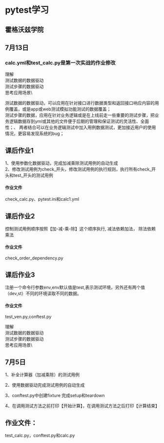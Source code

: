 # pytest学习
## 霍格沃兹学院
## 7月13日
### calc.yml和test_calc.py是第一次实战的作业修改

理解\
测试数据的数据驱动\
测试步骤的数据驱动\
思考应用场景\

测试数据的数据驱动，可以应用在针对接口进行数据类型和返回接口响应内容的用例覆盖，或是app或web测试模拟功能测试的数据覆盖；\
测试步骤的数据，应用在针对业务逻辑或是在上线前走一些重要的测试步骤，把业务逻辑数据存到yml或其他的文件便于后期的管理和保证测试的灵活性、全面性；、
两者结合可以在业务逻辑测试中加入用例数据测试，更加接近用户的使用情况，更容易发现系统的bug；

## 课后作业1
1、使用参数化数据驱动，完成加减乘除测试用例的自动生成\
2、修改测试用例为check_开头，修改测试用例的执行规则，执行所有check_开头和test_开头的测试用例
#### 作业文件
check_calc.py、pytest.ini和calc1.yml

## 课后作业2
控制测试用例顺序按照【加-减-乘-除】这个顺序执行,
减法依赖加法， 除法依赖乘法
#### 作业文件
check_order_dependency.py


## 课后作业3
注册一个命令行参数env,env默认值是test,表示测试环境，另外还有两个值 （dev,st）不同的环境读取不同的数据。
#### 作业文件 
test_ven.py,conftest.py

理解\
测试数据的数据驱动\
测试步骤的数据驱动\
思考应用场景\





## 7月5日

1、补全计算器（加减乘除）的测试用例

2、使用数据驱动完成测试用例的自动生成

3、conftest.py中创建fixture 完成setup和teardown

4、在调用测试方法之前打印【开始计算】，在调用测试方法之后打印【计算结束】

## 作业文件：
test_calc.py，conftest.py和calc.py

